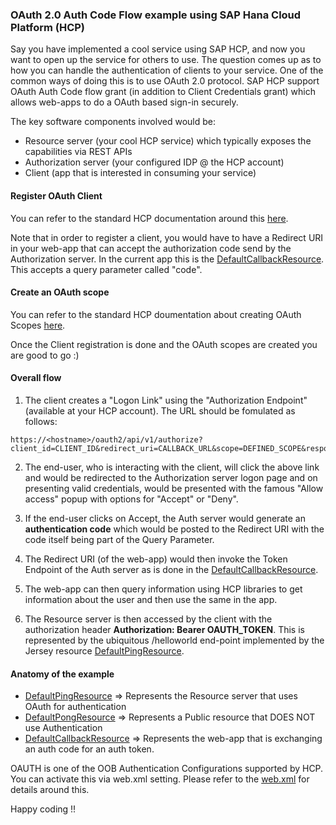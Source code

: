 ### OAuth 2.0 Auth Code Flow example using SAP Hana Cloud Platform (HCP)

Say you have implemented a cool service using SAP HCP, and now you want to open up the service for others to use. The question comes up as to how you can handle the authentication of clients to your service. One of the common ways of doing this is to use OAuth 2.0 protocol. SAP HCP support OAuth Auth Code flow grant (in addition to Client Credentials grant) which allows web-apps to do a OAuth based sign-in securely.

The key software components involved would be:
  * Resource server (your cool HCP service) which typically exposes the capabilities via REST APIs
  * Authorization server (your configured IDP @ the HCP account)
  * Client (app that is interested in consuming your service)

#### Register OAuth Client

You can refer to the standard HCP documentation around this [here](https://goo.gl/IsiVvK).

Note that in order to register a client, you would have to have a Redirect URI in your web-app that can accept the authorization code send by the Authorization server. In the current app this is the [DefaultCallbackResource](https://github.com/venkyvb/oauth_code_flow_hcp_example/blob/master/testservice/src/main/java/com/sap/c4c/DefaultCallbackResource.java). This accepts a query parameter called "code".

#### Create an OAuth scope

You can refer to the standard HCP doumentation about creating OAuth Scopes [here](https://goo.gl/sCBLdT).

Once the Client registration is done and the OAuth scopes are created you are good to go :)

#### Overall flow

1) The client creates a "Logon Link" using the "Authorization Endpoint" (available at your HCP account). The URL should be fomulated as follows:
```
https://<hostname>/oauth2/api/v1/authorize?client_id=CLIENT_ID&redirect_uri=CALLBACK_URL&scope=DEFINED_SCOPE&response_type=code
```

2) The end-user, who is interacting with the client, will click the above link and would be redirected to the Authorization server logon page and on presenting valid credentials, would be presented with the famous "Allow access" popup with options for "Accept" or "Deny".

3) If the end-user clicks on Accept, the Auth server would generate an **authentication code** which would be posted to the Redirect URI with the code itself being part of the Query Parameter.

4) The Redirect URI (of the web-app) would then invoke the Token Endpoint of the Auth server as is done in the [DefaultCallbackResource](https://github.com/venkyvb/oauth_code_flow_hcp_example/blob/master/testservice/src/main/java/com/sap/c4c/DefaultCallbackResource.java).

5) The web-app can then query information using HCP libraries to get information about the user and then use the same in the app.

6) The Resource server is then accessed by the client with the authorization header **__Authorization: Bearer OAUTH_TOKEN__**.
This is represented by the ubiquitous /helloworld end-point implemented by the Jersey resource [DefaultPingResource](https://github.com/venkyvb/oauth_code_flow_hcp_example/blob/master/testservice/src/main/java/com/sap/c4c/DefaultPingResource.java).

#### Anatomy of the example

  * [DefaultPingResource](https://github.com/venkyvb/oauth_code_flow_hcp_example/blob/master/testservice/src/main/java/com/sap/c4c/DefaultPingResource.java) => Represents the Resource server that uses OAuth for authentication
  * [DefaultPongResource](https://github.com/venkyvb/oauth_code_flow_hcp_example/blob/master/testservice/src/main/java/com/sap/c4c/DefaultPongResource.java) => Represents a Public resource that DOES NOT use Authentication
  * [DefaultCallbackResource](https://github.com/venkyvb/oauth_code_flow_hcp_example/blob/master/testservice/src/main/java/com/sap/c4c/DefaultCallbackResource.java) => Represents the web-app that is exchanging an auth code for an auth token.

OAUTH is one of the OOB Authentication Configurations supported by HCP. You can activate this via web.xml <login-config> setting. Please refer to the [web.xml](https://github.com/venkyvb/oauth_code_flow_hcp_example/blob/master/testservice/src/main/webapp/WEB-INF/web.xml) for details around this.

Happy coding !!
  
